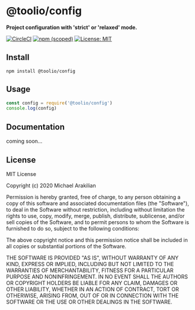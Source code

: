 # @toolio/config

**Project configuration with 'strict' or 'relaxed' mode.**

[![CircleCI](https://circleci.com/gh/tooliojs/config.svg?style=shield)](https://circleci.com/gh/tooliojs/config)
[![npm (scoped)](https://img.shields.io/npm/v/@toolio/config)](https://www.npmjs.com/package/@toolio/config)
[![License: MIT](https://img.shields.io/badge/License-MIT-blue.svg)](https://github.com/tooliojs/config/blob/master/LICENSE.md)

## Install
```
npm install @toolio/config
```

## Usage
```js
const config = require('@toolio/config')
console.log(config)
```

## Documentation
coming soon...

## License

MIT License

Copyright (c) 2020 Michael Arakilian

Permission is hereby granted, free of charge, to any person obtaining a copy
of this software and associated documentation files (the "Software"), to deal
in the Software without restriction, including without limitation the rights
to use, copy, modify, merge, publish, distribute, sublicense, and/or sell
copies of the Software, and to permit persons to whom the Software is
furnished to do so, subject to the following conditions:

The above copyright notice and this permission notice shall be included in all
copies or substantial portions of the Software.

THE SOFTWARE IS PROVIDED "AS IS", WITHOUT WARRANTY OF ANY KIND, EXPRESS OR
IMPLIED, INCLUDING BUT NOT LIMITED TO THE WARRANTIES OF MERCHANTABILITY,
FITNESS FOR A PARTICULAR PURPOSE AND NONINFRINGEMENT. IN NO EVENT SHALL THE
AUTHORS OR COPYRIGHT HOLDERS BE LIABLE FOR ANY CLAIM, DAMAGES OR OTHER
LIABILITY, WHETHER IN AN ACTION OF CONTRACT, TORT OR OTHERWISE, ARISING FROM,
OUT OF OR IN CONNECTION WITH THE SOFTWARE OR THE USE OR OTHER DEALINGS IN THE
SOFTWARE.